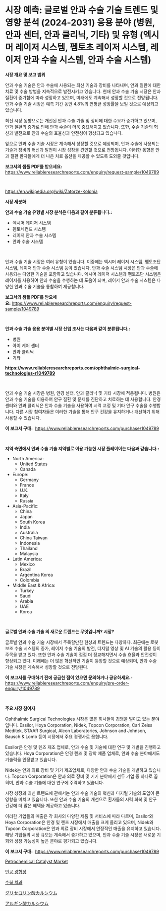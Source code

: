 <p><h1>시장 예측: 글로벌 안과 수술 기술 트렌드 및 영향 분석 (2024-2031) 응용 분야 (병원, 안과 센터, 안과 클리닉, 기타) 및 유형 (엑시머 레이저 시스템, 펨토초 레이저 시스템, 레이저 안과 수술 시스템, 안과 수술 시스템)</h1></p><p><strong>시장 개요 및 보고 범위</strong></p>
<p><p>안과 수술 기술은 안과 수술에 사용되는 최신 기술과 장비를 나타내며, 안과 질환에 대한 치료 및 수술 방법을 지속적으로 발전시키고 있습니다. 현재 안과 수술 기술 시장은 안과 질환이 증가함에 따라 성장하고 있으며, 미래에도 계속해서 성장할 것으로 전망됩니다. 안과 수술 기술 시장은 예측 기간 동안 4.8%의 연평균 성장률을 보일 것으로 예상되고 있습니다.</p><p>최신 시장 동향으로는 개선된 안과 수술 기술 및 장비에 대한 수요가 증가하고 있으며, 안과 질환의 증가로 인해 안과 수술이 더욱 중요해지고 있습니다. 또한, 수술 기술의 혁신과 발전으로 안과 수술의 효율성과 안전성이 향상되고 있습니다.</p><p>앞으로 안과 수술 기술 시장은 계속해서 성장할 것으로 예상되며, 안과 수술에 사용되는 기술과 장비의 혁신과 발전이 시장 성장을 견인할 것으로 전망됩니다. 이러한 동향은 안과 질환 환자들에게 더 나은 치료 옵션을 제공할 수 있도록 도와줄 것입니다.</p></p>
<p><strong>보고서의 샘플 PDF를 받으세요:</strong> <a href="https://www.reliableresearchreports.com/enquiry/request-sample/1049789">https://www.reliableresearchreports.com/enquiry/request-sample/1049789</a></p>
<p>&nbsp;</p>
<p><a href="https://en.wikipedia.org/wiki/Zatorze-Kolonia">https://en.wikipedia.org/wiki/Zatorze-Kolonia</a></p>
<p><strong>시장 세분화</strong></p>
<p><strong>안과 수술 기술 유형별 시장 분석은 다음과 같이 분류됩니다.:</strong></p>
<p><ul><li>엑시머 레이저 시스템</li><li>펨토세컨드 시스템</li><li>레이저 안과 수술 시스템</li><li>안과 수술 시스템</li></ul></p>
<p>&nbsp;</p>
<p><p>안과 수술 기술 시장은 여러 유형이 있습니다. 이중에는 엑시머 레이저 시스템, 펨토초단 시스템, 레이저 안과 수술 시스템 등이 있습니다. 안과 수술 시스템 시장은 안과 수술에 사용되는 다양한 기술을 포함하고 있습니다. 엑시머 레이저 시스템과 펨토초단 시스템은 레이저를 사용하여 안과 수술을 수행하는 데 도움이 되며, 레이저 안과 수술 시스템은 다양한 안과 수술 기술을 통합하여 제공합니다. </p></p>
<p><strong>보고서의 샘플 PDF를 받으세요:</strong>&nbsp;<a href="https://www.reliableresearchreports.com/enquiry/request-sample/1049789">https://www.reliableresearchreports.com/enquiry/request-sample/1049789</a></p>
<p>&nbsp;</p>
<p><strong> 안과 수술 기술 응용 분야별 시장 산업 조사는 다음과 같이 분류됩니다.:</strong></p>
<p><ul><li>병원</li><li>아이 케어 센터</li><li>안과 클리닉</li><li>기타</li></ul></p>
<p><strong><a href="https://www.reliableresearchreports.com/ophthalmic-surgical-technologies-r1049789">https://www.reliableresearchreports.com/ophthalmic-surgical-technologies-r1049789</a></strong></p>
<p>&nbsp;</p>
<p><p>안과 수술 기술 시장은 병원, 안경 센터, 안과 클리닉 및 기타 시장에 적용됩니다. 병원은 안과 수술 기술을 이용하여 안구 질환 및 문제를 진단하고 치료하는 데 사용합니다. 안경 센터와 안과 클리닉은 안과 수술 기술을 사용하여 시력 교정 및 기타 안구 수술을 수행합니다. 다른 시장 참여자들은 이러한 기술을 통해 안구 건강을 유지하거나 개선하기 위해 사용할 수 있습니다.</p></p>
<p><strong>이 보고서 구매:</strong>&nbsp; <a href="https://www.reliableresearchreports.com/purchase/1049789">https://www.reliableresearchreports.com/purchase/1049789</a></p>
<p>&nbsp;</p>
<p><strong>지역 측면에서 안과 수술 기술 지역별로 이용 가능한 시장 플레이어는 다음과 같습니다.:</strong></p>
<p><ul>
    <li>
        North America:
        <ul>
            <li>United States</li>
            <li>Canada</li>
        </ul>
    </li>
    <li>
        Europe:
        <ul>
            <li>Germany</li>
            <li>France</li>
            <li>U.K.</li>
            <li>Italy</li>
            <li>Russia</li>
        </ul>
    </li>
    <li>
        Asia-Pacific:
        <ul>
            <li>China</li>
            <li>Japan</li>
            <li>South Korea</li>
            <li>India</li>
            <li>Australia</li>
            <li>China Taiwan</li>
            <li>Indonesia</li>
            <li>Thailand</li>
            <li>Malaysia</li>
        </ul>
    </li>
    <li>
        Latin America:
        <ul>
            <li>Mexico</li>
            <li>Brazil</li>
            <li>Argentina Korea</li>
            <li>Colombia</li>
        </ul>
    </li>
    <li>
        Middle East & Africa:
        <ul>
            <li>Turkey</li>
            <li>Saudi</li>
            <li>Arabia</li>
            <li>UAE</li>
            <li>Korea</li>
        </ul>
    </li>
    </ul></p>
<p>&nbsp;</p>
<p><strong>글로벌 안과 수술 기술 의 새로운 트렌드는 무엇입니까? 시장?</strong></p>
<p><p>글로벌 안과 수술 기술 시장에서 주목할만한 현상과 트렌드는 다양하다. 최근에는 로봇 보조 수술 시스템의 증가, 레이저 수술 기술의 발전, 디지털 영상 및 AI 기술의 활용 등이 주목을 받고 있다. 또한 안과 수술 기술이 점점 더 정교해지면서 수술 효율과 안전성이 향상되고 있다. 미래에는 더 많은 혁신적인 기술이 등장할 것으로 예상되며, 안과 수술 기술 시장은 계속해서 성장할 것으로 전망된다.</p></p>
<p><strong>이 보고서를 구매하기 전에 궁금한 점이 있으면 문의하거나 공유하세요.</strong>- <a href="https://www.reliableresearchreports.com/enquiry/pre-order-enquiry/1049789">https://www.reliableresearchreports.com/enquiry/pre-order-enquiry/1049789</a></p>
<p>&nbsp;</p>
<p><strong>주요 시장 참여자</strong></p>
<p><p>Ophthalmic Surgical Technologies 시장은 많은 회사들이 경쟁을 벌이고 있는 분야입니다. Essilor, Hoya Corporation, Nidek, Topcon Corporation, Carl Zeiss Meditek, STAAR Surgical, Alcon Laboratories, Johnson and Johnson, Bausch & Lomb 등이 시장에서 주요 경쟁사로 꼽힙니다.</p><p>Essilor은 안경 및 렌즈 제조 업체로, 안과 수술 및 기술에 대한 연구 및 개발을 진행하고 있습니다. Hoya Corporation은 안경 렌즈 및 광학 제품 업체로, 안과 수술 분야에서도 기술력을 인정받고 있습니다.</p><p>Nidek는 안과 의료 장비 및 기기 제조업체로, 다양한 안과 수술 기술을 개발하고 있습니다. Topcon Corporation은 안과 의료 장비 및 기기 분야에서 선두 기업 중 하나로 꼽히며, 안과 수술 기술에 대한 연구에 주력하고 있습니다.</p><p>시장 성장과 최신 트렌드에 관해서는 안과 수술 기술의 혁신과 디지털 기술의 도입이 큰 영향을 미치고 있습니다. 또한 안과 수술 기술의 개선으로 환자들의 시력 회복 및 안구 건강에 더 많은 혜택을 제공하고 있습니다.</p><p>이러한 기업들의 매출은 각 회사의 다양한 제품 및 서비스에 따라 다르며, Essilor와 Hoya Corporation은 안경 및 렌즈 시장에서 매출을 크게 올리고 있으며, Nidek와 Topcon Corporation은 안과 의료 장비 시장에서 안정적인 매출을 유지하고 있습니다. 해당 기업들의 시장 규모는 계속해서 증가하고 있으며, 안과 수술 기술 시장은 새로운 기회와 성장 가능성이 높은 분야로 평가되고 있습니다.</p></p>
<p><strong>이 보고서 구매:</strong>&nbsp;&nbsp;<a href="https://www.reliableresearchreports.com/purchase/1049789">https://www.reliableresearchreports.com/purchase/1049789</a></p>
<p><p><a href="https://github.com/BraidenLucas2019/Market-Research-Report-List-1/blob/main/petrochemical-catalyst-market.md">Petrochemical Catalyst Market</a></p><p><a href="https://github.com/LuckeyCorbin/Market-Research-Report-List-2/blob/main/394314420996.md">인공 광합성</a></p><p><a href="https://github.com/shampaakter36/Market-Research-Report-List-1/blob/main/649549320995.md">수복 치과</a></p><p><a href="https://github.com/RandallRunte2023/Market-Research-Report-List-2/blob/main/824251014609.md">グリセロリン酸カルシウム</a></p><p><a href="https://github.com/TerrellConn/Market-Research-Report-List-2/blob/main/795734014608.md">アルギン酸カルシウム</a></p></p>